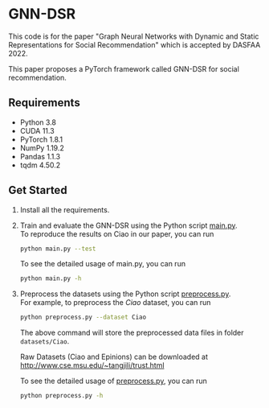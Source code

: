 # GNN-DSR
This code is for the paper "Graph Neural Networks with Dynamic and Static Representations for Social Recommendation" which is accepted by DASFAA 2022. 

This paper proposes a PyTorch framework called GNN-DSR for social recommendation.


## Requirements
- Python 3.8
- CUDA 11.3
- PyTorch 1.8.1
- NumPy 1.19.2
- Pandas 1.1.3
- tqdm 4.50.2

## Get Started
1. Install all the requirements.

2. Train and evaluate the GNN-DSR using the Python script [main.py](main.py).  
   To reproduce the results on Ciao in our paper, you can run
   ```bash
   python main.py --test
   ```

   To see the detailed usage of main.py, you can run
   ```bash
   python main.py -h
   ```

3. Preprocess the datasets using the Python script [preprocess.py](preprocess.py).  
   For example, to preprocess the *Ciao* dataset, you can run
   ```bash
   python preprocess.py --dataset Ciao
   ```
   The above command will store the preprocessed data files in folder `datasets/Ciao`.

   Raw Datasets (Ciao and Epinions) can be downloaded at http://www.cse.msu.edu/~tangjili/trust.html 

   To see the detailed usage of [preprocess.py](preprocess.py), you can run
   ```bash
   python preprocess.py -h
   ```


